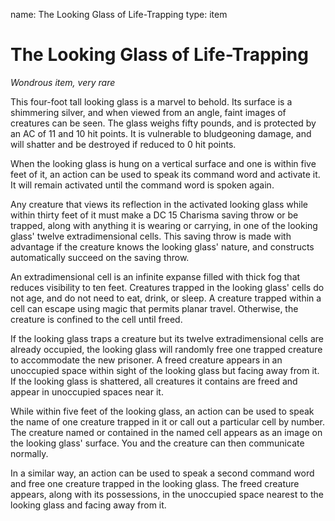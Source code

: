 name: The Looking Glass of Life-Trapping
type: item

# The Looking Glass of Life-Trapping
_Wondrous item, very rare_

This four-foot tall looking glass is a marvel to behold. Its surface is a shimmering silver, and when viewed from an angle, faint images of creatures can be seen. The glass weighs fifty pounds, and is protected by an AC of 11 and 10 hit points. It is vulnerable to bludgeoning damage, and will shatter and be destroyed if reduced to 0 hit points.

When the looking glass is hung on a vertical surface and one is within five feet of it, an action can be used to speak its command word and activate it. It will remain activated until the command word is spoken again.

Any creature that views its reflection in the activated looking glass while within thirty feet of it must make a DC 15 Charisma saving throw or be trapped, along with anything it is wearing or carrying, in one of the looking glass' twelve extradimensional cells. This saving throw is made with advantage if the creature knows the looking glass' nature, and constructs automatically succeed on the saving throw.

An extradimensional cell is an infinite expanse filled with thick fog that reduces visibility to ten feet. Creatures trapped in the looking glass' cells do not age, and do not need to eat, drink, or sleep. A creature trapped within a cell can escape using magic that permits planar travel. Otherwise, the creature is confined to the cell until freed.

If the looking glass traps a creature but its twelve extradimensional cells are already occupied, the looking glass will randomly free one trapped creature to accommodate the new prisoner. A freed creature appears in an unoccupied space within sight of the looking glass but facing away from it. If the looking glass is shattered, all creatures it contains are freed and appear in unoccupied spaces near it.

While within five feet of the looking glass, an action can be used to speak the name of one creature trapped in it or call out a particular cell by number. The creature named or contained in the named cell appears as an image on the looking glass' surface. You and the creature can then communicate normally.

In a similar way, an action can be used to speak a second command word and free one creature trapped in the looking glass. The freed creature appears, along with its possessions, in the unoccupied space nearest to the looking glass and facing away from it.
